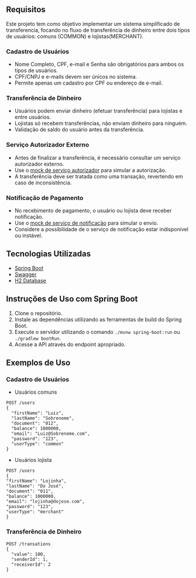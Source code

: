 ## Requisitos
Este projeto tem como objetivo implementar um sistema simplificado de transferencia, focando no fluxo de transferência de dinheiro entre dois tipos de usuários: comuns (COMMON) e lojistas(MERCHANT).

### Cadastro de Usuários
- Nome Completo, CPF, e-mail e Senha são obrigatórios para ambos os tipos de usuários.
- CPF/CNPJ e e-mails devem ser únicos no sistema.
- Permite apenas um cadastro por CPF ou endereço de e-mail.

### Transferência de Dinheiro
- Usuários podem enviar dinheiro (efetuar transferência) para lojistas e entre usuários.
- Lojistas só recebem transferências, não enviam dinheiro para ninguém.
- Validação de saldo do usuário antes da transferência.

### Serviço Autorizador Externo
- Antes de finalizar a transferência, é necessário consultar um serviço autorizador externo.
- Use o [mock de serviço autorizador](https://run.mocky.io/v3/5794d450-d2e2-4412-8131-73d0293ac1cc) para simular a autorização.
- A transferência deve ser tratada como uma transação, revertendo em caso de inconsistência.

### Notificação de Pagamento
- No recebimento de pagamento, o usuário ou lojista deve receber notificação.
- Use o [mock de serviço de notificação](https://run.mocky.io/v3/54dc2cf1-3add-45b5-b5a9-6bf7e7f1f4a6) para simular o envio.
- Considere a possibilidade de o serviço de notificação estar indisponível ou instável.


## Tecnologias Utilizadas

- [Spring Boot](https://spring.io/projects/spring-boot)
- [Swagger](https://swagger.io/)
- [H2 Database](https://www.h2database.com/html/main.html)

## Instruções de Uso com Spring Boot

1. Clone o repositório.
2. Instale as dependências utilizando as ferramentas de build do Spring Boot.
3. Execute o servidor utilizando o comando `./mvnw spring-boot:run` ou `./gradlew bootRun`.
4. Acesse a API através do endpoint apropriado.

## Exemplos de Uso

### Cadastro de Usuários

- Usuários comuns
```http
POST /users
{
  "firstName": "Luiz",
  "lastName": "Sobrenome",
  "document": "012",
  "balance": 1000000,
  "email": "Luiz@Sobrenome.com",
  "password": "123",
  "userType": "common"
}
```
- Usuários lojista

```http
POST /users
{
"firstName": "Lojinha",
"lastName": "Do José",
"document": "011",
"balance": 1000000,
"email": "lojinha@dojose.com",
"password": "123",
"userType": "merchant"
}
```

### Transferência de Dinheiro

```http
POST /transations
{
  "value": 100,
  "senderId": 1,
  "receiverId": 2
}
```